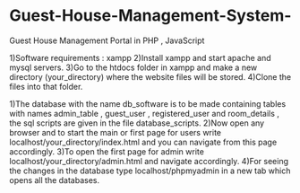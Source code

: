 # Guest-House-Management-System-
Guest House Management Portal in PHP , JavaScript


1)Software requirements : xampp 2)Install xampp and start apache and mysql servers. 3)Go to the htdocs folder in xampp and make a new directory (your_directory) where the website files will be stored. 4)Clone the files into that folder.

1)The database with the name db_software is to be made containing tables with names admin_table , guest_user , registered_user and room_details , the sql scripts are given in the file database_scripts. 2)Now open any browser and to start the main or first page for users write localhost/your_directory/index.html and you can navigate from this page accordingly. 3)To open the first page for admin write localhost/your_directory/admin.html and navigate accordingly. 4)For seeing the changes in the database type localhost/phpmyadmin in a new tab which opens all the databases.
